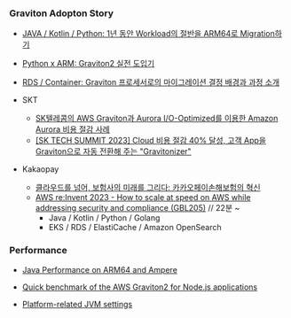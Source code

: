 ### Graviton Adopton Story ###


* [JAVA / Kotlin / Python: 1년 동안 Workload의 절반을 ARM64로 Migration하기](https://hyperconnect.github.io/2023/07/25/migrate-half-of-workload-in-a-year.html)

* [Python x ARM: Graviton2 실전 도입기](https://engineering.ab180.co/stories/migrating-python-application-to-arm)

* [RDS / Container: Graviton 프로세서로의 마이그레이션 결정 배경과 과정 소개](https://symplesims.github.io/aws/modernization/2024/02/29/experience-application-modernization-w-graviton.html)

* SKT
   * [SK텔레콤의 AWS Graviton과 Aurora I/O-Optimized를 이용한 Amazon Aurora 비용 절감 사례](https://aws.amazon.com/ko/blogs/tech/costsaving-sktelecom-awsgraviton-auroraiooptimized/)
   * [[SK TECH SUMMIT 2023] Cloud 비용 절감 40% 달성, 고객 App을 Graviton으로 자동 전환해 주는 "Gravitonizer"](https://www.youtube.com/watch?v=3RLVVeeIAb4)

* Kakaopay
   * [클라우드를 넘어, 보험사의 미래를 그리다: 카카오페이손해보험의 혁신](https://www.youtube.com/watch?v=rxQ1QwflZ18)
   * [AWS re:Invent 2023 - How to scale at speed on AWS while addressing security and compliance (GBL205)](https://www.youtube.com/watch?v=WljJ-sBQLS8&list=PLORxAVAC5fUW40w3WpbSbACrHZqhoQmG6&index=7) // 22분 ~ 
      * Java / Kotlin / Python / Golang
      * EKS / RDS / ElastiCache / Amazon OpenSearch 

### Performance ###

* [Java Performance on ARM64 and Ampere](https://www.youtube.com/watch?v=mknjkieXRsk)

* [Quick benchmark of the AWS Graviton2 for Node.js applications](https://medium.com/@meego/quick-benchmarking-of-the-aws-graviton2-for-node-js-applications-1ffb78992acc)

* [Platform-related JVM settings](https://community.amperecomputing.com/t/platform-related-jvm-settings/698)
